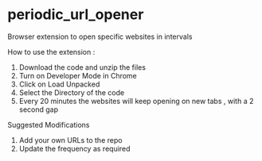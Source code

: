 # periodic_url_opener
 Browser extension to open specific websites in intervals

How to use the extension :
1. Download the code and unzip the files
2. Turn on Developer Mode in Chrome
3. Click on Load Unpacked
4. Select the Directory of the code
5. Every 20 minutes the websites will keep opening on new tabs , with a 2 second gap

Suggested Modifications
1. Add your own URLs to the repo
2. Update the frequency as required
   
